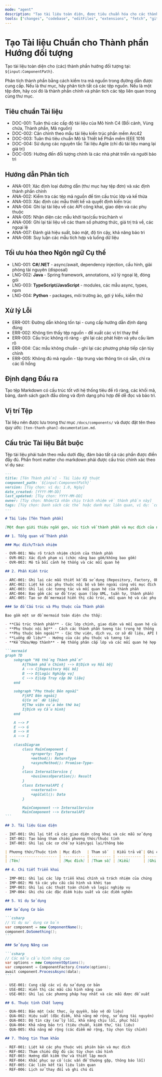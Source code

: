 ```yaml
---
mode: "agent"
description: "Tạo tài liệu toàn diện, được tiêu chuẩn hóa cho các thành phần hướng đối tượng theo các phương pháp hay nhất trong ngành và các tiêu chuẩn tài liệu kiến trúc."
tools: ["changes", "codebase", "editFiles", "extensions", "fetch", "githubRepo", "openSimpleBrowser", "problems", "runTasks", "search", "searchResults", "terminalLastCommand", "terminalSelection", "testFailure", "usages", "vscodeAPI"]
---
```


# Tạo Tài liệu Chuẩn cho Thành phần Hướng đối tượng

Tạo tài liệu toàn diện cho (các) thành phần hướng đối tượng tại: `${input:ComponentPath}`.

Phân tích thành phần bằng cách kiểm tra mã nguồn trong đường dẫn được cung cấp. Nếu là thư mục, hãy phân tích tất cả các tệp nguồn. Nếu là một tệp đơn, hãy coi đó là thành phần chính và phân tích các tệp liên quan trong cùng thư mục.

## Tiêu chuẩn Tài liệu

- DOC-001: Tuân thủ các cấp độ tài liệu của Mô hình C4 (Bối cảnh, Vùng chứa, Thành phần, Mã nguồn)
- DOC-002: Căn chỉnh theo mẫu tài liệu kiến trúc phần mềm Arc42
- DOC-003: Tuân thủ tiêu chuẩn Mô tả Thiết kế Phần mềm IEEE 1016
- DOC-004: Sử dụng các nguyên tắc Tài liệu Agile (chỉ đủ tài liệu mang lại giá trị)
- DOC-005: Hướng đến đối tượng chính là các nhà phát triển và người bảo trì

## Hướng dẫn Phân tích

- ANA-001: Xác định loại đường dẫn (thư mục hay tệp đơn) và xác định thành phần chính
- ANA-002: Kiểm tra các tệp mã nguồn để tìm cấu trúc lớp và kế thừa
- ANA-003: Xác định các mẫu thiết kế và quyết định kiến trúc
- ANA-004: Ghi lại tài liệu về các API công khai, giao diện và các phụ thuộc
- ANA-005: Nhận diện các mẫu khởi tạo/cấu trúc/hành vi
- ANA-006: Ghi lại tài liệu về các tham số phương thức, giá trị trả về, các ngoại lệ
- ANA-007: Đánh giá hiệu suất, bảo mật, độ tin cậy, khả năng bảo trì
- ANA-008: Suy luận các mẫu tích hợp và luồng dữ liệu

## Tối ưu hóa theo Ngôn ngữ Cụ thể

- LNG-001: **C#/.NET** - async/await, dependency injection, cấu hình, giải phóng tài nguyên (disposal)
- LNG-002: **Java** - Spring framework, annotations, xử lý ngoại lệ, đóng gói
- LNG-003: **TypeScript/JavaScript** - modules, các mẫu async, types, npm
- LNG-004: **Python** - packages, môi trường ảo, gợi ý kiểu, kiểm thử

## Xử lý Lỗi

- ERR-001: Đường dẫn không tồn tại - cung cấp hướng dẫn định dạng đúng
- ERR-002: Không tìm thấy tệp nguồn - đề xuất các vị trí thay thế
- ERR-003: Cấu trúc không rõ ràng - ghi lại các phát hiện và yêu cầu làm rõ
- ERR-004: Các mẫu không chuẩn - ghi lại các phương pháp tiếp cận tùy chỉnh
- ERR-005: Không đủ mã nguồn - tập trung vào thông tin có sẵn, chỉ ra các lỗ hổng

## Định dạng Đầu ra

Tạo tệp Markdown có cấu trúc tốt với hệ thống tiêu đề rõ ràng, các khối mã, bảng, danh sách gạch đầu dòng và định dạng phù hợp để dễ đọc và bảo trì.

## Vị trí Tệp

Tài liệu nên được lưu trong thư mục `/docs/components/` và được đặt tên theo quy ước: `[ten-thanh-phan]-documentation.md`.

## Cấu trúc Tài liệu Bắt buộc

Tệp tài liệu phải tuân theo mẫu dưới đây, đảm bảo tất cả các phần được điền đầy đủ. Phần front matter cho markdown phải được cấu trúc chính xác theo ví dụ sau:

````md
---
title: [Tên Thành phần] - Tài liệu Kỹ thuật
component_path: `${input:ComponentPath}`
version: [Tùy chọn: ví dụ: 1.0, Ngày]
date_created: [YYYY-MM-DD]
last_updated: [Tùy chọn: YYYY-MM-DD]
owner: [Tùy chọn: Nhóm/Cá nhân chịu trách nhiệm về thành phần này]
tags: [Tùy chọn: Danh sách các thẻ hoặc danh mục liên quan, ví dụ: `component`,`service`,`tool`,`infrastructure`,`documentation`,`architecture` v.v.]
---

# Tài liệu [Tên Thành phần]

[Một đoạn giới thiệu ngắn gọn, súc tích về thành phần và mục đích của nó trong hệ thống.]

## 1. Tổng quan về Thành phần

### Mục đích/Trách nhiệm

- OVR-001: Nêu rõ trách nhiệm chính của thành phần
- OVR-002: Xác định phạm vi (chức năng bao gồm/không bao gồm)
- OVR-003: Mô tả bối cảnh hệ thống và các mối quan hệ

## 2. Phần Kiến trúc

- ARC-001: Ghi lại các mẫu thiết kế đã sử dụng (Repository, Factory, Observer, v.v.)
- ARC-002: Liệt kê các phụ thuộc nội bộ và bên ngoài cùng với mục đích của chúng
- ARC-003: Ghi lại các tương tác và mối quan hệ của thành phần
- ARC-004: Bao gồm các sơ đồ trực quan (lớp UML, tuần tự, thành phần)
- ARC-005: Tạo sơ đồ mermaid hiển thị cấu trúc, mối quan hệ và các phụ thuộc của thành phần

### Sơ đồ Cấu trúc và Phụ thuộc của Thành phần

Bao gồm một sơ đồ mermaid toàn diện cho thấy:

- **Cấu trúc thành phần** - Các lớp chính, giao diện và mối quan hệ của chúng
- **Phụ thuộc nội bộ** - Cách các thành phần tương tác trong hệ thống
- **Phụ thuộc bên ngoài** - Các thư viện, dịch vụ, cơ sở dữ liệu, API bên ngoài
- **Luồng dữ liệu** - Hướng của các phụ thuộc và tương tác
- **Kế thừa/Hợp thành** - Hệ thống phân cấp lớp và các mối quan hệ hợp thành

```mermaid
graph TD
    subgraph "Hệ thống Thành phần"
        A[Thành phần Chính] --> B[Dịch vụ Nội bộ]
        A --> C[Repository Nội bộ]
        B --> D[Logic Nghiệp vụ]
        C --> E[Lớp Truy cập Dữ liệu]
    end

    subgraph "Phụ thuộc Bên ngoài"
        F[API Bên ngoài]
        G[Cơ sở dữ liệu]
        H[Thư viện của bên thứ ba]
        I[Dịch vụ Cấu hình]
    end

    A --> F
    E --> G
    B --> H
    A --> I

    classDiagram
        class MainComponent {
            +property: Type
            +method(): ReturnType
            +asyncMethod(): Promise~Type~
        }
        class InternalService {
            +businessOperation(): Result
        }
        class ExternalAPI {
            <<external>>
            +apiCall(): Data
        }

        MainComponent --> InternalService
        MainComponent --> ExternalAPI
```

## 3. Tài liệu Giao diện

- INT-001: Ghi lại tất cả các giao diện công khai và các mẫu sử dụng
- INT-002: Tạo bảng tham chiếu phương thức/thuộc tính
- INT-003: Ghi lại các cơ chế sự kiện/gọi lại/thông báo

| Phương thức/Thuộc tính | Mục đích   | Tham số   | Kiểu trả về | Ghi chú sử dụng |
| ---------------------- | ---------- | --------- | ----------- | --------------- |
| [Tên]                  | [Mục đích] | [Tham số] | [Kiểu]      | [Ghi chú]       |

## 4. Chi tiết Triển khai

- IMP-001: Ghi lại các lớp triển khai chính và trách nhiệm của chúng
- IMP-002: Mô tả các yêu cầu cấu hình và khởi tạo
- IMP-003: Ghi lại các thuật toán chính và logic nghiệp vụ
- IMP-004: Ghi chú các đặc điểm hiệu suất và các điểm nghẽn

## 5. Ví dụ Sử dụng

### Sử dụng Cơ bản

```csharp
// Ví dụ sử dụng cơ bản
var component = new ComponentName();
component.DoSomething();
```

### Sử dụng Nâng cao

```csharp
// Các mẫu cấu hình nâng cao
var options = new ComponentOptions();
var component = ComponentFactory.Create(options);
await component.ProcessAsync(data);
```

- USE-001: Cung cấp các ví dụ sử dụng cơ bản
- USE-002: Hiển thị các mẫu cấu hình nâng cao
- USE-003: Ghi lại các phương pháp hay nhất và các mẫu được đề xuất

## 6. Thuộc tính Chất lượng

- QUA-001: Bảo mật (xác thực, ủy quyền, bảo vệ dữ liệu)
- QUA-002: Hiệu suất (đặc điểm, khả năng mở rộng, sử dụng tài nguyên)
- QUA-003: Độ tin cậy (xử lý lỗi, khả năng chịu lỗi, phục hồi)
- QUA-004: Khả năng bảo trì (tiêu chuẩn, kiểm thử, tài liệu)
- QUA-005: Khả năng mở rộng (các điểm mở rộng, tùy chọn tùy chỉnh)

## 7. Thông tin Tham khảo

- REF-001: Liệt kê các phụ thuộc với phiên bản và mục đích
- REF-002: Tham chiếu đầy đủ các tùy chọn cấu hình
- REF-003: Hướng dẫn kiểm thử và thiết lập mock
- REF-004: Khắc phục sự cố (các vấn đề thường gặp, thông báo lỗi)
- REF-005: Các liên kết tài liệu liên quan
- REF-006: Lịch sử thay đổi và ghi chú di
````
